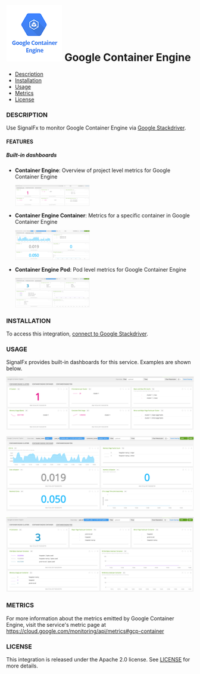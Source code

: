 # ![](./img/integration_googlecontainerengine.png) Google Container Engine

- [Description](#description)
- [Installation](#installation)
- [Usage](#usage)
- [Metrics](#metrics)
- [License](#license)

### DESCRIPTION

Use SignalFx to monitor Google Container Engine via [Google Stackdriver](https://github.com/signalfx/integrations/tree/master/gcp)[](sfx_link:gcp).

#### FEATURES

##### Built-in dashboards

- **Container Engine**: Overview of project level metrics for Google Container Engine

  [<img src='./img/container_engine.png' width=200px>](./img/container_engine.png)

- **Container Engine Container**: Metrics for a specific container in Google Container Engine

  [<img src='./img/container_engine_container.png' width=200px>](./img/container_engine_container.png)

- **Container Engine Pod**: Pod level metrics for Google Container Engine

  [<img src='./img/container_engine_pod.png' width=200px>](./img/container_engine_pod.png)


### INSTALLATION

To access this integration, [connect to Google Stackdriver](https://github.com/signalfx/integrations/tree/master/gcp)[](sfx_link:gcp).

### USAGE

SignalFx provides built-in dashboards for this service. Examples are shown below.

![](./img/container_engine.png)

![](./img/container_engine_container.png)

![](./img/container_engine_pod.png)


### METRICS

For more information about the metrics emitted by Google Container Engine, visit the service's metric page at https://cloud.google.com/monitoring/api/metrics#gcp-container

### LICENSE

This integration is released under the Apache 2.0 license. See [LICENSE](./LICENSE) for more details.

